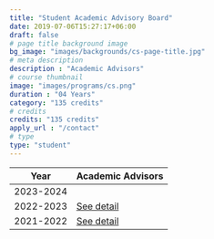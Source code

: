 ```yaml
---
title: "Student Academic Advisory Board"
date: 2019-07-06T15:27:17+06:00
draft: false
# page title background image
bg_image: "images/backgrounds/cs-page-title.jpg"
# meta description
description : "Academic Advisors"
# course thumbnail
image: "images/programs/cs.png"
duration : "04 Years"
category: "135 credits"
# credits
credits: "135 credits"
apply_url : "/contact"
# type
type: "student"
---
```


| Year  | Academic Advisors |
|------|-----------------|
| 2023-2024 |                |
| 2022-2023 |        [See detail](https://phenikaacs.notion.site/Student-Academic-Advisory-Board-d910e6e4439443348a18e81eecd6da71)         |
| 2021-2022 |        [See detail](https://phenikaacs.notion.site/Student-Academic-Advisory-Board-d910e6e4439443348a18e81eecd6da71)        |